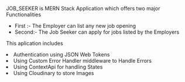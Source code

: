 JOB_SEEKER is MERN Stack Application which offers two major Functionalities 
<ul><li>First :- The Employer can list any new job opening </li>
<li>Second:- The Job Seeker can apply for jobs listed by the Employers</li> </ul>
<p>This aplication includes</p> 
<li>Authentication using JSON Web Tokens </li>
<li>Using Custom Error Handler middleware to Handle Errors</li>
<li>Using ContextApi for handling States</li>
<li>Using Cloudinary to store Images </li>
